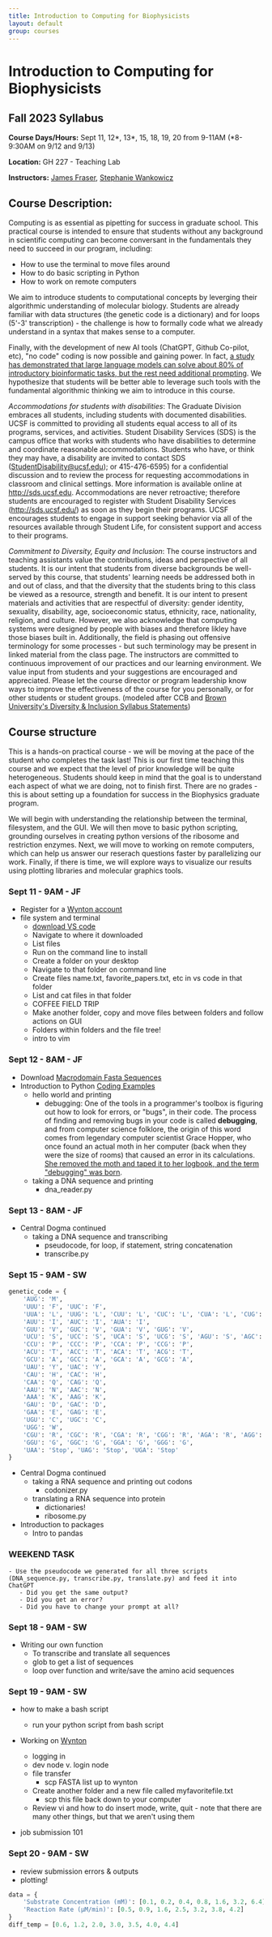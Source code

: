 ```yaml
---
title: Introduction to Computing for Biophysicists
layout: default
group: courses
---
```


# Introduction to Computing for Biophysicists

## Fall 2023 Syllabus

**Course Days/Hours:** Sept 11, 12*, 13*, 15, 18, 19, 20 from 9-11AM (*8-9:30AM on 9/12 and 9/13)

**Location:** GH 227 - Teaching Lab

**Instructors:** [James Fraser](mailto:jfraser@fraserlab.com), [Stephanie Wankowicz](mailto:mullane.stephanie@gmail.com)


## Course Description:
Computing is as essential as pipetting for success in graduate school. This practical course is intended to ensure that students without any background in scientific computing can become conversant in the fundamentals they need to succeed in our program, including:

- How to use the terminal to move files around
- How to do basic scripting in Python
- How to work on remote computers


We aim to introduce students to computational concepts by leverging their algorithmic understanding of molecular biology. Students are already familiar with data structures (the genetic code is a dictionary) and for loops (5'-3' transcription) - the challenge is how to formally code what we already understand in a syntax that makes sense to a computer. 


Finally, with the development of new AI tools (ChatGPT, Github Co-pilot, etc), "no code" coding is now possible and gaining power. In fact, [a study has demonstrated that large language models can solve about 80% of introductory bioinformatic tasks, but the rest need additional prompting](https://journals.plos.org/ploscompbiol/article?id=10.1371/journal.pcbi.1011511). We hypothesize that students will be better able to leverage such tools with the fundamental algorithmic thinking we aim to introduce in this course. 


*Accommodations for students with disabilities*: The Graduate Division embraces all students, including students with documented disabilities. UCSF is committed to providing all students equal access to all of its programs, services, and activities. Student Disability Services (SDS) is the campus office that works with students who have disabilities to determine and coordinate reasonable accommodations. Students who have, or think they may have, a disability are invited to contact SDS (StudentDisability@ucsf.edu); or 415-476-6595) for a confidential discussion and to review the process for requesting accommodations in classroom and clinical settings. More information is available online at http://sds.ucsf.edu. Accommodations are never retroactive; therefore students are encouraged to register with Student Disability Services (http://sds.ucsf.edu/) as soon as they begin their programs. UCSF encourages students to engage in support seeking behavior via all of the resources available through Student Life, for consistent support and access to their programs.

*Commitment to Diversity, Equity and Inclusion*: The course instructors and teaching assistants value the contributions, ideas and perspective of all students. It is our intent that students from diverse backgrounds be well-served by this course, that students' learning needs be addressed both in and out of class, and that the diversity that the students bring to this class be viewed as a resource, strength and benefit. It is our intent to present materials and activities that are respectful of diversity: gender identity, sexuality, disability, age, socioeconomic status, ethnicity, race, nationality, religion, and culture. However, we also acknowledge that computing systems were designed by people with biases and therefore likley have those biases built in. Additionally, the field is phasing out offensive terminology for some processes - but such terminology may be present in linked material from the class page. The instructors are committed to continuous improvement of our practices and our learning environment. We value input from students and your suggestions are encouraged and appreciated. Please let the course director or program leadership know ways to improve the effectiveness of the course for you personally, or for other students or student groups. (modeled after CCB and [Brown University's Diversity & Inclusion Syllabus Statements](https://www.brown.edu/sheridan/teaching-learning-resources/inclusive-teaching/statements))

## Course structure
This is a hands-on practical course - we will be moving at the pace of the student who completes the task last! This is our first time teaching this course and we expect that the level of prior knowledge will be quite heterogeneous. Students should keep in mind that the goal is to understand each aspect of what we are doing, not to finish first. There are no grades - this is about setting up a foundation for success in the Biophysics graduate program. 


We will begin with understanding the relationship between the terminal, filesystem, and the GUI. We will then move to basic python scripting, grounding ourselves in creating python versions of the ribosome and restriction enzymes. Next, we will move to working on remote computers, which can help us answer our reserach questions faster by parallelizing our work. Finally, if there is time, we will explore ways to visualize our results using plotting libraries and molecular graphics tools. 


### Sept 11 - 9AM - JF
- Register for a [Wynton account](https://wynton.ucsf.edu/hpc/about/join.html)
- file system and terminal
    - [download VS code](https://code.visualstudio.com/download)
    - Navigate to where it downloaded
    - List files
    - Run on the command line to install
    - Create a folder on your desktop
    - Navigate to that folder on command line
    - Create files name.txt, favorite_papers.txt, etc in vs code in that folder
    - List and cat files in that folder
    - COFFEE FIELD TRIP
    - Make another folder, copy and move files between folders and follow actions on GUI
    - Folders within folders and the file tree!
    - intro to vim

### Sept 12 - 8AM - JF
- Download [Macrodomain Fasta Sequences](https://ucsf.box.com/s/6p6mtsnawsxusy9z5jyg5idwov78fc1r)
- Introduction to Python [Coding Examples](https://ucsf.app.box.com/folder/225609337521)
    - hello world and printing
        - debugging: One of the tools in a programmer's toolbox is figuring out how to look for errors, or "bugs", in their code. The process of finding and removing bugs in your code is called **debugging**, and from computer science folklore, the origin of this word comes from legendary computer scientist Grace Hopper, who once found an actual moth in her computer (back when they were the size of rooms) that caused an error in its calculations. [She removed the moth and taped it to her logbook, and the term "debugging" was born](https://sites.pitt.edu/~super1/lecture/lec44911/img019.JPG).
    - taking a DNA sequence and printing
        - dna_reader.py

        
### Sept 13 - 8AM - JF
- Central Dogma continued
    - taking a DNA sequence and transcribing
        - pseudocode, for loop, if statement, string concatenation
        - transcribe.py


### Sept 15 - 9AM - SW

```python
genetic_code = {
    'AUG': 'M', 
    'UUU': 'F', 'UUC': 'F',
    'UUA': 'L', 'UUG': 'L', 'CUU': 'L', 'CUC': 'L', 'CUA': 'L', 'CUG': 'L',
    'AUU': 'I', 'AUC': 'I', 'AUA': 'I',
    'GUU': 'V', 'GUC': 'V', 'GUA': 'V', 'GUG': 'V',
    'UCU': 'S', 'UCC': 'S', 'UCA': 'S', 'UCG': 'S', 'AGU': 'S', 'AGC': 'S',
    'CCU': 'P', 'CCC': 'P', 'CCA': 'P', 'CCG': 'P',
    'ACU': 'T', 'ACC': 'T', 'ACA': 'T', 'ACG': 'T',
    'GCU': 'A', 'GCC': 'A', 'GCA': 'A', 'GCG': 'A',
    'UAU': 'Y', 'UAC': 'Y',
    'CAU': 'H', 'CAC': 'H',
    'CAA': 'Q', 'CAG': 'Q',
    'AAU': 'N', 'AAC': 'N',
    'AAA': 'K', 'AAG': 'K',
    'GAU': 'D', 'GAC': 'D',
    'GAA': 'E', 'GAG': 'E',
    'UGU': 'C', 'UGC': 'C',
    'UGG': 'W',
    'CGU': 'R', 'CGC': 'R', 'CGA': 'R', 'CGG': 'R', 'AGA': 'R', 'AGG': 'R',
    'GGU': 'G', 'GGC': 'G', 'GGA': 'G', 'GGG': 'G',
    'UAA': 'Stop', 'UAG': 'Stop', 'UGA': 'Stop'
}
```

- Central Dogma continued
    - taking a RNA sequence and printing out codons
        - codonizer.py
    - translating a RNA sequence into protein
        - dictionaries!
        - ribosome.py
- Introduction to packages
    - Intro to pandas

### WEEKEND TASK
    - Use the pseudocode we generated for all three scripts (DNA_sequence.py, transcribe.py, translate.py) and feed it into ChatGPT
       - Did you get the same output?
       - Did you get an error? 
       - Did you have to change your prompt at all?

### Sept 18 - 9AM - SW 

- Writing our own function 
    - To transcribe and translate all sequences
    - glob to get a list of sequences
    - loop over function and write/save the amino acid sequences 

    
### Sept 19 - 9AM - SW
- how to make a bash script
    - run your python script from bash script 

- Working on [Wynton](https://wynton.ucsf.edu/hpc/index.html) 
    - logging in
    - dev node v. login node
    - file transfer
         - scp FASTA list up to wynton    
    - Create another folder and a new file called myfavoritefile.txt
        - scp this file back down to your computer
    - Review vi and how to do insert mode, write, quit - note that there are many other things, but that we aren't using them
    
- job submission 101
    
     
### Sept 20 - 9AM - SW
- review submission errors & outputs
- plotting!
```python
data = {
    'Substrate Concentration (mM)': [0.1, 0.2, 0.4, 0.8, 1.6, 3.2, 6.4],
    'Reaction Rate (µM/min)': [0.5, 0.9, 1.6, 2.5, 3.2, 3.8, 4.2]
}
diff_temp = [0.6, 1.2, 2.0, 3.0, 3.5, 4.0, 4.4]
```
